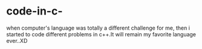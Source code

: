 # code-in-c-
when computer's language was totally a different challenge for me, then i started to code different problems in c++.It will remain my favorite language ever..XD
